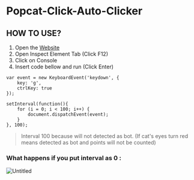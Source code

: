 # Popcat-Click-Auto-Clicker

## HOW TO USE?
1. Open the [Website](https://popcat.click)
2. Open Inspect Element Tab (Click F12)
3. Click on Console
4. Insert code bellow and run (Click Enter)
 
```
var event = new KeyboardEvent('keydown', {
	key: 'g',
	ctrlKey: true
});

setInterval(function(){
	for (i = 0; i < 100; i++) {
		document.dispatchEvent(event);
	}
}, 100); 
```

> Interval 100 because will not detected as bot. 
> (If cat's eyes turn red means detected as bot and points will not be counted) 
### What happens if you put interval as 0 :
![Untitled](https://user-images.githubusercontent.com/66457844/129150335-6b8522a6-17b4-45ff-bf58-20139883260d.png)
